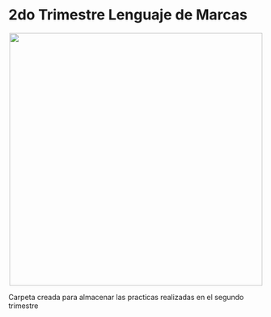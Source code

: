 <p align="justify">

# 2do Trimestre Lenguaje de Marcas

<p align="center">
  <img src="https://www3.gobiernodecanarias.org/medusa/edublog/iespuertodelacruztelesforobravo/wp-content/uploads/sites/408/2021/06/logotipo-fondo-transparente-4.png" width="500px">
</p>  

Carpeta creada para almacenar las practicas realizadas en el segundo trimestre

</p>